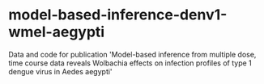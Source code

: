 # model-based-inference-denv1-wmel-aegypti
Data and code for publication 'Model-based inference from multiple dose, time course data reveals Wolbachia effects on infection profiles of type 1 dengue virus in Aedes aegypti'

